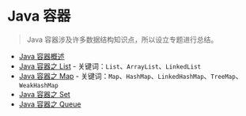 # Java 容器

> Java 容器涉及许多数据结构知识点，所以设立专题进行总结。

- [Java 容器概述](java-container.md)
- [Java 容器之 List](java-container-list.md) - 关键词：`List`、`ArrayList`、`LinkedList`
- [Java 容器之 Map](java-container-map.md) - 关键词：`Map`、`HashMap`、`LinkedHashMap`、`TreeMap`、`WeakHashMap`
- [Java 容器之 Set](java-container-set.md)
- [Java 容器之 Queue](java-container-queue.md)
